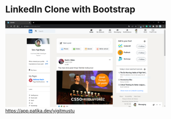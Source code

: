 # LinkedIn Clone with Bootstrap
![alt text](assets/Bootstrap%20LinkedIn%20Clone.PNG)
https://app.patika.dev/yigitmustu
